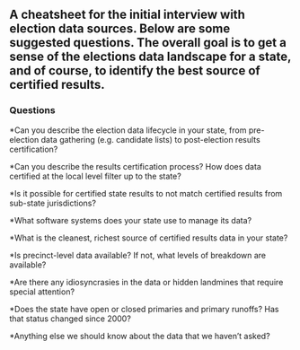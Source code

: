 ## A cheatsheet for the initial interview with election data sources. Below are some suggested questions. The overall goal is to get a sense of the elections data landscape for a state, and of course, to identify the best source of certified results.

### Questions

*Can you describe the election data lifecycle in your state, from pre-election data gathering (e.g. candidate lists) to post-election results certification?  

*Can you describe the results certification process? How does data certified at the local level filter up to the state?  

*Is it possible for certified state results to not match certified results from sub-state jurisdictions?  

*What software systems does your state use to manage its data?  

*What is the cleanest, richest source of certified results data in your state?  

*Is precinct-level data available? If not, what levels of breakdown are available?  

*Are there any idiosyncrasies in the data or hidden landmines that require special attention?  

*Does the state have open or closed primaries and primary runoffs? Has that status changed since 2000?  

*Anything else we should know about the data that we haven’t asked?
